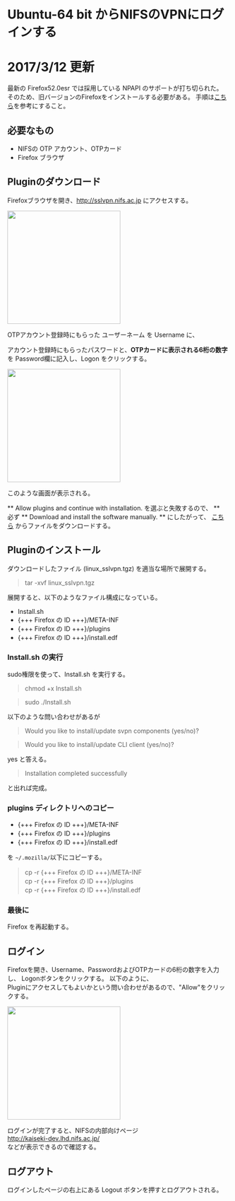 # Ubuntu-64 bit からNIFSのVPNにログインする

# 2017/3/12 更新
最新の Firefox52.0esr では採用している NPAPI のサポートが打ち切られた。
そのため、旧バージョンのFirefoxをインストールする必要がある。
手順は[こちら](NIFS/install_old_firefox.md)を参考にすること。

## 必要なもの
+ NIFSの OTP アカウント、OTPカード
+ Firefox ブラウザ

## Pluginのダウンロード
Firefoxブラウザを開き、http://sslvpn.nifs.ac.jp にアクセスする。  

<img src=login_screen.jpg width=256px>

OTPアカウント登録時にもらった
ユーザーネーム を Username に、

アカウント登録時にもらったパスワードと、**OTPカードに表示される6桁の数字** を
Password欄に記入し、Logon をクリックする。

<img src=prompt_to_download.jpg width=256px>

このような画面が表示される。

** Allow plugins and continue with installation. を選ぶと失敗するので、 **  
必ず
** Download and install the software manually. ** にしたがって、
[こちら](https://sslvpn.nifs.ac.jp/public/download/linux_sslvpn.tgz)
からファイルをダウンロードする。


## Pluginのインストール
ダウンロードしたファイル (linux_sslvpn.tgz) を適当な場所で展開する。  
> tar -xvf linux_sslvpn.tgz

展開すると、以下のようなファイル構成になっている。

+ Install.sh
+ {+++ Firefox の ID +++}/META-INF
+ {+++ Firefox の ID +++}/plugins
+ {+++ Firefox の ID +++}/install.edf

### Install.sh の実行
sudo権限を使って、Install.sh を実行する。
> chmod +x Install.sh

> sudo ./Install.sh

以下のような問い合わせがあるが

> Would you like to install/update svpn components (yes/no)?

> Would you like to install/update CLI client (yes/no)?

yes と答える。

> Installation completed successfully

と出れば完成。


### plugins ディレクトリへのコピー
+ {+++ Firefox の ID +++}/META-INF
+ {+++ Firefox の ID +++}/plugins
+ {+++ Firefox の ID +++}/install.edf

を `~/.mozilla/`以下にコピーする。

> cp -r {+++ Firefox の ID +++}/META-INF  
> cp -r {+++ Firefox の ID +++}/plugins  
> cp -r {+++ Firefox の ID +++}/install.edf  

### 最後に
Firefox を再起動する。

## ログイン
Firefoxを開き、Username、PasswordおよびOTPカードの6桁の数字を入力し、
Logonボタンをクリックする。
以下のように、  
Pluginにアクセスしてもよいかという問い合わせがあるので、"Allow"をクリックする。

<img src='allow_plugins.png' width=256px>

ログインが完了すると、NIFSの内部向けページ  
http://kaiseki-dev.lhd.nifs.ac.jp/  
などが表示できるので確認する。


## ログアウト
ログインしたページの右上にある Logout ボタンを押すとログアウトされる。
